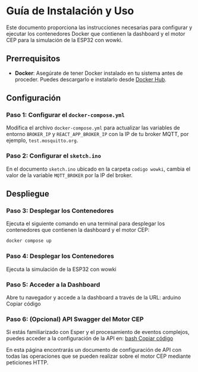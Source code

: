 # Guía de Instalación y Uso

Este documento proporciona las instrucciones necesarias para configurar y ejecutar los contenedores Docker que contienen la dashboard y el motor CEP para la simulación de la ESP32 con wowki.

## Prerrequisitos
- **Docker**: Asegúrate de tener Docker instalado en tu sistema antes de proceder. Puedes descargarlo e instalarlo desde [Docker Hub](https://hub.docker.com/).

## Configuración

### Paso 1: Configurar el `docker-compose.yml`
Modifica el archivo `docker-compose.yml` para actualizar las variables de entorno `BROKER_IP` y `REACT_APP_BROKER_IP` con la IP de tu broker MQTT, por ejemplo, `test.mosquitto.org`.

### Paso 2: Configurar el `sketch.ino`
En el documento `sketch.ino` ubicado en la carpeta `codigo wowki`, cambia el valor de la variable `MQTT_BROKER` por la IP del broker.

## Despliegue

### Paso 3: Desplegar los Contenedores
Ejecuta el siguiente comando en una terminal para desplegar los contenedores que contienen la dashboard y el motor CEP:
```bash
docker compose up
```
### Paso 4: Desplegar los Contenedores
Ejecuta la simulación de la ESP32 con wowki

### Paso 5: Acceder a la Dashboard

Abre tu navegador y accede a la dashboard a través de la URL:
arduino
Copiar código

### Paso 6: (Opcional) API Swagger del Motor CEP
Si estás familiarizado con Esper y el procesamiento de eventos complejos, puedes acceder a la configuración de la API en:
[
bash
Copiar código](http://localhost:8080/swagger-ui.html)

En esta página encontrarás un documento de configuración de API con todas las operaciones que se pueden realizar sobre el motor CEP mediante peticiones HTTP.





